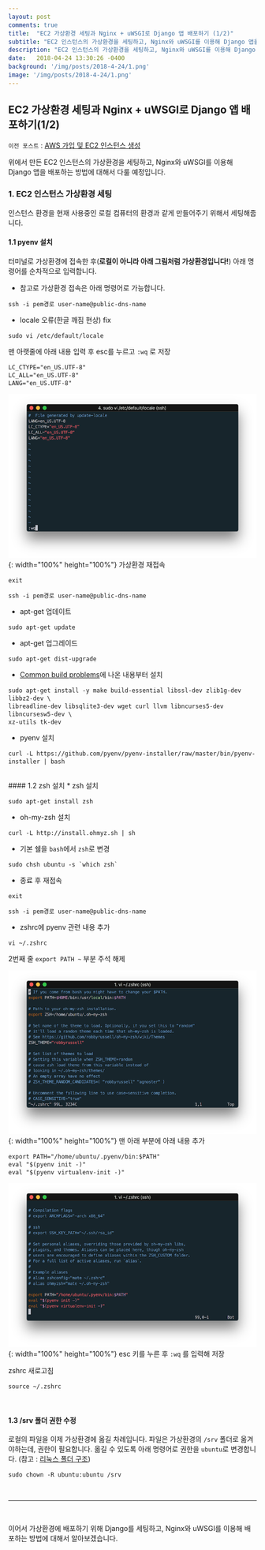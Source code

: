 ```yaml
---
layout: post
comments: true
title:  "EC2 가상환경 세팅과 Nginx + uWSGI로 Django 앱 배포하기 (1/2)"
subtitle: "EC2 인스턴스의 가상환경을 세팅하고, Nginx와 uWSGI를 이용해 Django 앱을 배포하는 방법에 대해서 다룹니다."
description: "EC2 인스턴스의 가상환경을 세팅하고, Nginx와 uWSGI를 이용해 Django 앱을 배포하는 방법에 대해서 다룹니다."
date:   2018-04-24 13:30:26 -0400
background: '/img/posts/2018-4-24/1.png'
image: '/img/posts/2018-4-24/1.png'
---
```



## EC2 가상환경 세팅과 Nginx + uWSGI로 Django 앱 배포하기(1/2)
`이전 포스트` : [AWS 가입 및 EC2 인스턴스 생성](https://rainsound-k.github.io/2018/04/23/AWS-%EA%B0%80%EC%9E%85-%EB%B0%8F-EC2-%EC%9D%B8%EC%8A%A4%ED%84%B4%EC%8A%A4-%EC%83%9D%EC%84%B1.html)

위에서 만든 EC2 인스턴스의 가상환경을 세팅하고, Nginx와 uWSGI를 이용해 Django 앱을 배포하는 방법에 대해서 다룰 예정입니다.

### 1. EC2 인스턴스 가상환경 세팅
인스턴스 환경을 현재 사용중인 로컬 컴퓨터의 환경과 같게 만들어주기 위해서 세팅해줍니다.

#### 1.1 pyenv 설치
터미널로 가상환경에 접속한 후(**로컬이 아니라 아래 그림처럼 가상환경입니다!**) 아래 명령어를 순차적으로 입력합니다.

* 참고로 가상환경 접속은 아래 명령어로 가능합니다.

```shell
ssh -i pem경로 user-name@public-dns-name
```

* locale 오류(한글 깨짐 현상) fix

```shell
sudo vi /etc/default/locale
```

맨 아랫줄에 아래 내용 입력 후 esc를 누르고 `:wq` 로 저장

```shell
LC_CTYPE="en_US.UTF-8"
LC_ALL="en_US.UTF-8"
LANG="en_US.UTF-8"
```

![그림2](/img/posts/2018-4-24/2.png){: width="100%" height="100%"}
가상환경 재접속

```shell
exit
```

```shell
ssh -i pem경로 user-name@public-dns-name
```

* apt-get 업데이트

```shell
sudo apt-get update
```

* apt-get 업그레이드

```shell
sudo apt-get dist-upgrade
```

* [Common build problems](https://github.com/pyenv/pyenv/wiki/Common-build-problems)에 나온 내용부터 설치

```shell
sudo apt-get install -y make build-essential libssl-dev zlib1g-dev libbz2-dev \
libreadline-dev libsqlite3-dev wget curl llvm libncurses5-dev libncursesw5-dev \
xz-utils tk-dev
```

* pyenv 설치

```shell
curl -L https://github.com/pyenv/pyenv-installer/raw/master/bin/pyenv-installer | bash
```

<br>
#### 1.2 zsh 설치
* zsh 설치

```shell
sudo apt-get install zsh
```

* oh-my-zsh 설치

```shell
curl -L http://install.ohmyz.sh | sh
```

* 기본 쉘을 `bash`에서 `zsh`로 변경

```shell
sudo chsh ubuntu -s `which zsh`
```

* 종료 후 재접속

```shell
exit
```
```shell
ssh -i pem경로 user-name@public-dns-name
```

* zshrc에 pyenv 관련 내용 추가

```shell
vi ~/.zshrc
```

2번째 줄 `export PATH ~` 부분 주석 해제

![그림3](/img/posts/2018-4-24/3.png){: width="100%" height="100%"}
맨 아래 부분에 아래 내용 추가

```shell
export PATH="/home/ubuntu/.pyenv/bin:$PATH"
eval "$(pyenv init -)"
eval "$(pyenv virtualenv-init -)"
```

![그림4](/img/posts/2018-4-24/4.png){: width="100%" height="100%"}
esc 키를 누른 후 `:wq` 를 입력해 저장

zshrc 새로고침

```shell
source ~/.zshrc
```  
<br>

#### 1.3 /srv 폴더 권한 수정
로컬의 파일을 이제 가상환경에 옮길 차례입니다. 파일은 가상환경의 `/srv` 폴더로 옮겨야하는데, 권한이 필요합니다. 옮길 수 있도록 아래 명령어로 권한을 `ubuntu`로 변경합니다. (참고 : [리눅스 폴더 구조](https://ko.wikipedia.org/wiki/%ED%8C%8C%EC%9D%BC%EC%8B%9C%EC%8A%A4%ED%85%9C_%EA%B3%84%EC%B8%B5%EA%B5%AC%EC%A1%B0_%ED%91%9C%EC%A4%80))

```shell
sudo chown -R ubuntu:ubuntu /srv
```
<br>

---------------------------------------------------------------------------------------
<br>

이어서 가상환경에 배포하기 위해 Django를 세팅하고, Nginx와 uWSGI를 이용해 배포하는 방법에 대해서 알아보겠습니다.

<br>
